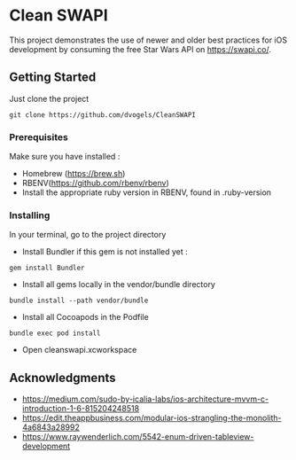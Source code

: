 # Clean SWAPI

This project demonstrates the use of newer and older best practices for iOS development by consuming the free Star Wars API on https://swapi.co/.

## Getting Started

Just clone the project
```
git clone https://github.com/dvogels/CleanSWAPI
```

### Prerequisites

Make sure you have installed :
- Homebrew (https://brew.sh)
- RBENV(https://github.com/rbenv/rbenv)
- Install the appropriate ruby version in RBENV, found in .ruby-version

### Installing

In your terminal, go to the project directory

- Install Bundler if this gem is not installed yet :

```
gem install Bundler
```

- Install all gems locally in the vendor/bundle directory

```
bundle install --path vendor/bundle
```

- Install all Cocoapods in the Podfile

```
bundle exec pod install
```

- Open cleanswapi.xcworkspace

## Acknowledgments

* https://medium.com/sudo-by-icalia-labs/ios-architecture-mvvm-c-introduction-1-6-815204248518
* https://edit.theappbusiness.com/modular-ios-strangling-the-monolith-4a6843a28992
* https://www.raywenderlich.com/5542-enum-driven-tableview-development
